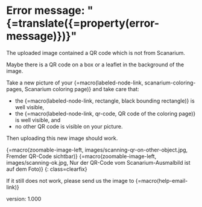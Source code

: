 # Error message: "{=translate({=property(error-message)})}"

The uploaded image contained a QR code which is not from Scanarium.

Maybe there is a QR code on a box or a leaflet in the background of the image.

Take a new picture of your {=macro(labeled-node-link, scanarium-coloring-pages, Scanarium coloring page)} and take care that:

* the {=macro(labeled-node-link, rectangle, black bounding rectangle)} is well visible,
* the {=macro(labeled-node-link, qr-code, QR code of the coloring page)} is well visible, and
* no other QR code is visible on your picture.

Then uploading this new image should work.

{=macro(zoomable-image-left, images/scanning-qr-on-other-object.jpg, Fremder QR-Code sichtbar)}
{=macro(zoomable-image-left, images/scanning-ok.jpg, Nur der QR-Code vom Scanarium-Ausmalbild ist auf dem Foto)}
{: class=clearfix}

If it still does not work, please send us the image to {=macro(help-email-link)}


version: 1.000

